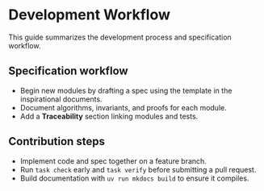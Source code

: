 # Development Workflow

This guide summarizes the development process and specification workflow.

## Specification workflow
- Begin new modules by drafting a spec using the template in the
  inspirational documents.
- Document algorithms, invariants, and proofs for each module.
- Add a **Traceability** section linking modules and tests.

## Contribution steps
- Implement code and spec together on a feature branch.
- Run `task check` early and `task verify` before submitting a pull request.
- Build documentation with `uv run mkdocs build` to ensure it compiles.
